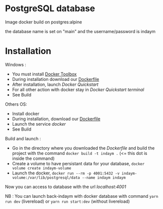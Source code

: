 # PostgreSQL database

Image docker build on postgres:alpine

the database name is set on "main" and the username/password is indaym

# Installation

Windows :
- You must install [Docker Toolbox](https://docs.docker.com/toolbox/toolbox_install_windows/)
- During installation download our [Dockerfile](/pg/Dockerfile)
- After installation, launch *Docker Quickstart*
- For all other action with docker stay in *Docker Quickstart terminal*
- See Build

Others OS:
- Install docker
- During installation,  download our [Dockerfile](/pg/Dockerfile)
- Launch the service *docker*
- See Build


Build and launch :
- Go in the directory where you downloaded the *Dockerfile* and build the project with the command `docker build -t indaym .` (<= this dot is inside the command)
- Create a volume to have persistant data for your database, `docker volume create indaym-volume`
- Launch the docker, `docker run --rm -p 4001:5432 -v indaym-volume:/var/lib/postgresql/data --name indaym indaym`

Now you can access to database with the url *localhost:4001*

NB :
You can launch back-indaym with docker database with command `yarn run dev` (livereload) or `yarn run start:dev` (without livereload)
